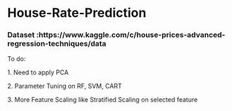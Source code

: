 # House-Rate-Prediction
<h3>Dataset :https://www.kaggle.com/c/house-prices-advanced-regression-techniques/data </h3>
<p>To do: </p>
<p> 1. Need to apply PCA </p>
<p> 2. Parameter Tuning on RF, SVM, CART</p>
<p> 3. More Feature Scaling like Stratified Scaling on selected feature</p>
